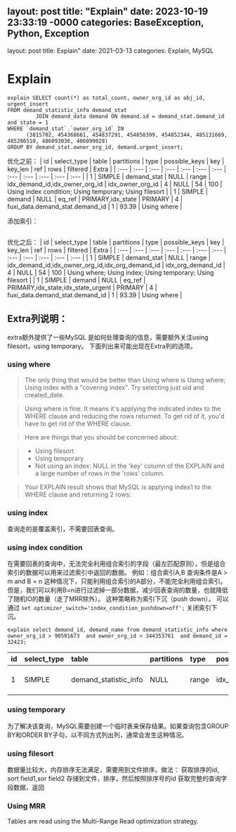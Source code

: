 layout: post
title: "Explain"
date: 2023-10-19 23:33:19 -0000
categories: BaseException, Python, Exception
---

layout: post
title: Explain"
date: 2021-03-13
categories: Explain, MySQL 

# Explain

```
explain SELECT count(*) as total_count, owner_org_id as obj_id, urgent_insert
FROM demand_statistic_info demand_stat
         JOIN demand_data demand ON demand.id = demand_stat.demand_id and state = 1
WHERE `demand_stat`.`owner_org_id` IN
      (3815702, 454368661, 454837291, 454850399, 454852344, 485131669, 485286510, 486093036, 486099028)
GROUP BY demand_stat.owner_org_id, demand.urgent_insert;
```

优化之前：
| id | select\_type | table | partitions | type | possible\_keys | key | key\_len | ref | rows | filtered | Extra |
| :--- | :--- | :--- | :--- | :--- | :--- | :--- | :--- | :--- | :--- | :--- | :--- |
| 1 | SIMPLE | demand\_stat | NULL | range | idx\_demand\_id,idx\_owner\_org\_id | idx\_owner\_org\_id | 4 | NULL | 54 | 100 | Using index condition; Using temporary; Using filesort |
| 1 | SIMPLE | demand | NULL | eq\_ref | PRIMARY,idx\_state | PRIMARY | 4 | fuxi\_data.demand\_stat.demand\_id | 1 | 93.39 | Using where |

添加索引：

```alter table demand_statistic_info add index idx_org_demand_id (owner_org_id, demand_id);
```

优化之后：
| id | select\_type | table | partitions | type | possible\_keys | key | key\_len | ref | rows | filtered | Extra |
| :--- | :--- | :--- | :--- | :--- | :--- | :--- | :--- | :--- | :--- | :--- | :--- |
| 1 | SIMPLE | demand\_stat | NULL | range | idx\_demand\_id,idx\_owner\_org\_id,idx\_org\_demand\_id | idx\_org\_demand\_id | 4 | NULL | 54 | 100 | Using where; Using index; Using temporary; Using filesort |
| 1 | SIMPLE | demand | NULL | eq\_ref | PRIMARY,idx\_state,idx\_state\_urgent | PRIMARY | 4 | fuxi\_data.demand\_stat.demand\_id | 1 | 93.39 | Using where |

## Extra列说明：
extra额外提供了一些MySQL 是如何处理查询的信息，需要额外关注using filesort，using temporary。
下面列出来可能出现在Extra列的选项。
### using where
> The only thing that would be better than Using where is Using where; Using index with a "covering index". Try selecting just uid and created_date.

> Using where is fine. It means it's applying the indicated index to the WHERE clause and reducing the rows returned. To get rid of it, you'd have to get rid of the WHERE clause.

> Here are things that you should be concerned about:

> - Using filesort
> - Using temporary
> - Not using an index: NULL in the 'key' column of the EXPLAIN and a large number of rows in the 'rows' column.

> Your EXPLAIN result shows that MySQL is applying index1 to the WHERE clause and returning 2 rows:

### using index
查询走的是覆盖索引，不需要回表查询。

### using index condition
在需要回表的查询中，无法完全利用组合索引的字段（最左匹配原则），但是组合索引的数据可以用来过滤索引中返回的数据。
例如：组合索引A,B
查询条件是A > m and B = n
这种情况下，只能利用组合索引的A部分，不能完全利用组合索引。
但是，我们可以利用B=n进行过滤掉一部分数据，减少回表查询的数量，也就降低了随机IO的数量（走了MRR除外）。
这种策略称为索引下沉（push down）。
可以通过 `set optimizer_switch='index_condition_pushdown=off';` 关闭索引下沉。

```
explain select demand_id, demand_name from demand_statistic_info where owner_org_id > 90591673  and owner_org_id < 344353761  and demand_id = 32423;
```
| id | select\_type | table | partitions | type | possible\_keys | key | key\_len | ref | rows | filtered | Extra |
| :--- | :--- | :--- | :--- | :--- | :--- | :--- | :--- | :--- | :--- | :--- | :--- |
| 1 | SIMPLE | demand\_statistic\_info | NULL | range | idx\_org\_demand\_id | idx\_org\_demand\_id | 4 | NULL | 87 | 10 | Using index condition |


### using temporary
为了解决该查询，MySQL需要创建一个临时表来保存结果。如果查询包含GROUP BY和ORDER BY子句，以不同方式列出列，通常会发生这种情况。

### using filesort
数据量比较大，内存排序无法满足，需要用到文件排序。做法：
获取排序的id, sort field1,sor field2
存储到文件，排序，然后按照排序号的id 获取完整的查询字段数据，返回

### Using MRR
Tables are read using the Multi-Range Read optimization strategy. 
